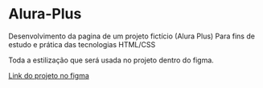 # Alura-Plus

Desenvolvimento da pagina de um projeto fictício (Alura Plus) Para fins de estudo e prática das tecnologias HTML/CSS

Toda a estilização que será usada no projeto dentro do figma.

[Link do projeto no figma](https://www.figma.com/file/tFDVyNuKhrT2G03k2dCstW/Alura-Plus---Layout?node-id=1%3A77)

